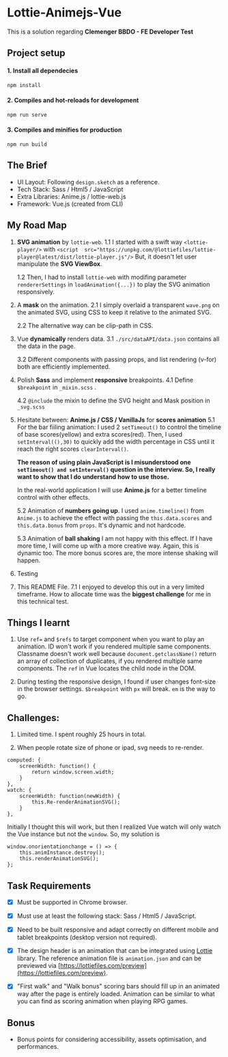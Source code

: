# Lottie-Animejs-Vue 
This is a solution regarding  **Clemenger BBDO - FE Developer Test**

  

## Project setup

  
#### 1. Install all dependecies
```
npm install
```

  
#### 2. Compiles and hot-reloads for development
```
npm run serve
```

  

#### 3. Compiles and minifies for production

```
npm run build
```
## The Brief
- UI Layout: Following `design.sketch` as a reference.
- Tech Stack: Sass / Html5 / JavaScript
- Extra Libraries: Anime.js / lottie-web.js
- Framework: Vue.js (created from CLI)

## My Road Map
 1. **SVG animation** by `lottie-web`.
	1.1  I started with a swift way `<lottie-player/>` with `<script  src="https://unpkg.com/@lottiefiles/lottie-player@latest/dist/lottie-player.js"/>`  But, it doesn't let user manipulate the **SVG ViewBox**. 
	
	1.2 Then, I had to install `lottie-web` with modifing parameter` rendererSettings` in `loadAnimation({...})` to play the SVG animation responsively.

2. A **mask** on the animation.
	2.1 I simply overlaid a transparent `wave.png` on the animated SVG, using CSS to keep it relative to the animated SVG.
	
	2.2 The alternative way can be clip-path in CSS.

3. Vue **dynamically** renders data.
	3.1 `./src/dataAPI/data.json` contains all the data in the page.
	
	3.2 Different components with passing props, and list rendering (v-for) both are efficiently implemented.

4. Polish **Sass** and implement **responsive** breakpoints.
	4.1 Define `$breakpoint` in `_mixin.scss` .
	
	4.2 `@include` the mixin to define the SVG height and Mask position in `_svg.scss` 

5. Hesitate between:  **Anime.js / CSS / VanillaJs** for **scores animation**
	5.1 For the bar fiiling animation: I used 2 `setTimeout()` to control the timeline of base scores(yellow) and extra scores(red). Then, I used `setInterval((),30)` to quickly add the width percentage in CSS until it reach the right scores `clearInterval()`. 
	
	**The reason of using plain JavaScript is I misunderstood one `setTimeout() and setInterval()` question in the interview. So, I really want to show that I do understand how to use those.**
	
	In the real-world application I will use **Anime.js** for a better timeline control with other effects.
	
	5.2 Animation of **numbers going up**.
	I used `anime.timeline()` from `Anime.js` to achieve the effect with passing the `this.data.scores` and `this.data.bonus` from `props`. It's dynamic and not hardcode.

	5.3 Animation of **ball shaking**
	I am not happy with this effect. If I have more time, I will come up with a more creative way. Again, this is dynamic too. The more bonus scores are, the more intense shaking will happen.

6. Testing

7. This README File.
	7.1 I enjoyed to develop this out in a very limited timeframe. How to allocate time was the **biggest challenge** for me in this technical test. 

## Things I learnt
1. Use `ref=` and `$refs` to target component when you want to play an animation. 
ID won't work if you rendered multiple same components. Classname doesn't work well because `document.getclassName()` return an array of collection of duplicates, if you rendered multiple same components. The `ref` in Vue locates the child node in the DOM.

2. During testing the responsive design, I found if user changes font-size in the browser settings. `$breakpoint` with `px` will break.  `em` is the way to go.


## Challenges:
1. Limited time. I spent roughly 25 hours in total.

2. When people rotate size of phone or ipad, svg needs to re-render.
```
computed: {
	screenWidth: function() {
		return window.screen.width;
	}
},
watch: {
	screenWidth: function(newWidth) {
		this.Re-renderAnimationSVG();
	}
},
```
Initially I thought this will work, but then I realized Vue watch will only watch the Vue instance but not the `window`.
So, my solution is 
```
window.onorientationchange = () => {
	this.animInstance.destroy();
	this.renderAnimationSVG();
};
```
## Task Requirements

- [x] Must be supported in Chrome browser.

- [x] Must use at least the following stack: Sass / Html5 / JavaScript.

- [x] Need to be built responsive and adapt correctly on different mobile and tablet breakpoints (desktop version not required).

- [x] The design header is an animation that can be integrated using [Lottie](https://airbnb.design/lottie/) library. The reference animation file is `animation.json` and can be previewed via [https://lottiefiles.com/preview](https://lottiefiles.com/preview).

- [x] "First walk" and "Walk bonus" scoring bars should fill up in an animated way after the page is entirely loaded. Animation can be similar to what you can find as scoring animation when playing RPG games.


## Bonus

  

- Bonus points for considering accessibility, assets optimisation, and performances.